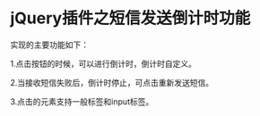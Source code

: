 jQuery插件之短信发送倒计时功能
====
实现的主要功能如下：

1.点击按钮的时候，可以进行倒计时，倒计时自定义。

2.当接收短信失败后，倒计时停止，可点击重新发送短信。

3.点击的元素支持一般标签和input标签。

